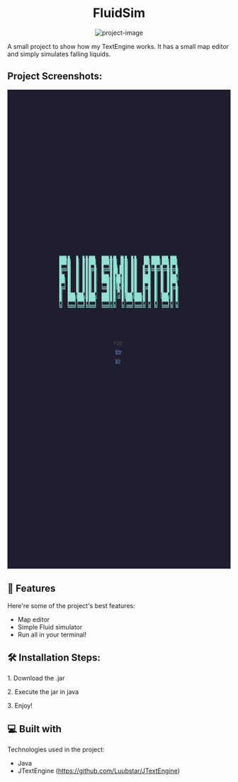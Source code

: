 <h1 align="center" id="title">FluidSim</h1>

<p align="center"><img src="https://socialify.git.ci/Luubstar/FluidSim/image?language=1&amp;name=1&amp;owner=1&amp;pattern=Diagonal%20Stripes&amp;theme=Dark" alt="project-image"></p>

<p id="description">A small project to show how my TextEngine works. It has a small map editor and simply simulates falling liquids.</p>

<h2>Project Screenshots:</h2>

<img src="https://github.com/Luubstar/FluidSim/blob/main/imgs/Main.png" alt="project-screenshot" width="1700" height="1080/">

  
  
<h2>🧐 Features</h2>

Here're some of the project's best features:

*   Map editor
*   Simple Fluid simulator
*   Run all in your terminal!

<h2>🛠️ Installation Steps:</h2>

<p>1. Download the .jar</p>

<p>2. Execute the jar in java</p>

<p>3. Enjoy!</p>

  
  
<h2>💻 Built with</h2>

Technologies used in the project:

*   Java
*   JTextEngine (https://github.com/Luubstar/JTextEngine)
